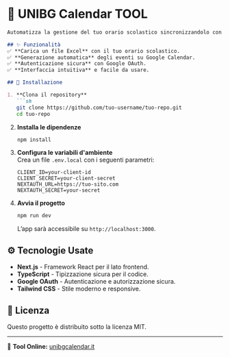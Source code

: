 # 📅 UNIBG Calendar TOOL

```md
Automatizza la gestione del tuo orario scolastico sincronizzandolo con **Google Calendar**! 🚀  

## ✨ Funzionalità  
✅ **Carica un file Excel** con il tuo orario scolastico.  
✅ **Generazione automatica** degli eventi su Google Calendar.  
✅ **Autenticazione sicura** con Google OAuth.  
✅ **Interfaccia intuitiva** e facile da usare.  

## 🚀 Installazione  

1. **Clona il repository**  
   ```sh
   git clone https://github.com/tuo-username/tuo-repo.git
   cd tuo-repo
   ```

2. **Installa le dipendenze**  
   ```sh
   npm install
   ```

3. **Configura le variabili d'ambiente**  
   Crea un file `.env.local` con i seguenti parametri:  
   ```env
   CLIENT_ID=your-client-id
   CLIENT_SECRET=your-client-secret
   NEXTAUTH_URL=https://tuo-sito.com
   NEXTAUTH_SECRET=your-secret
   ```

4. **Avvia il progetto**  
   ```sh
   npm run dev
   ```
   L’app sarà accessibile su `http://localhost:3000`.

## ⚙️ Tecnologie Usate  
- **Next.js** - Framework React per il lato frontend.  
- **TypeScript** - Tipizzazione sicura per il codice.  
- **Google OAuth** - Autenticazione e autorizzazione sicura.  
- **Tailwind CSS** - Stile moderno e responsive.  

## 📜 Licenza  
Questo progetto è distribuito sotto la licenza MIT.  

---  

🔗 **Tool Online:** [unibgcalendar.it](https://unibgcalendar.it)  